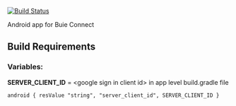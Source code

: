 [![Build Status](https://travis-ci.org/BuieConnect/BuieConnect-Android.svg?branch=master)](https://travis-ci.org/BuieConnect/BuieConnect-Android)

Android app for Buie Connect


## Build Requirements
### Variables:
**SERVER_CLIENT_ID** = \<google sign in client id\> in app level build.gradle file

`
android {
    resValue "string", "server_client_id", SERVER_CLIENT_ID
    }
`
    